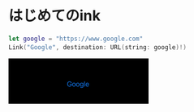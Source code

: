 # はじめてのink

```swift
let google = "https://www.google.com"
Link("Google", destination: URL(string: google)!)
```

<img src="/Images/View/Link1.png">
